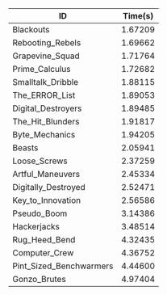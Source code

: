 |ID|Time(s)|
|-|-|
|Blackouts|1.67209|
|Rebooting_Rebels|1.69662|
|Grapevine_Squad|1.71764|
|Prime_Calculus|1.72682|
|Smalltalk_Dribble|1.88115|
|The_ERROR_List|1.89053|
|Digital_Destroyers|1.89485|
|The_Hit_Blunders|1.91817|
|Byte_Mechanics|1.94205|
|Beasts|2.05941|
|Loose_Screws|2.37259|
|Artful_Maneuvers|2.45334|
|Digitally_Destroyed|2.52471|
|Key_to_Innovation|2.56586|
|Pseudo_Boom|3.14386|
|Hackerjacks|3.48514|
|Rug_Heed_Bend|4.32435|
|Computer_Crew|4.36752|
|Pint_Sized_Benchwarmers|4.44600|
|Gonzo_Brutes|4.97404|
